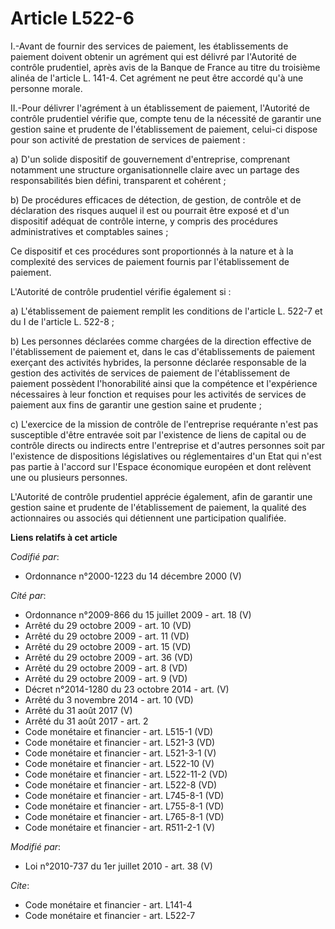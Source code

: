 # Article L522-6

I.-Avant de fournir des services de paiement, les établissements de paiement doivent obtenir un agrément qui est délivré par
l'Autorité de contrôle prudentiel, après avis de la Banque de France au titre du troisième alinéa de l'article L. 141-4. Cet
agrément ne peut être accordé qu'à une personne morale. 

II.-Pour délivrer l'agrément à un établissement de paiement, l'Autorité de contrôle prudentiel vérifie que, compte tenu de la
nécessité de garantir une gestion saine et prudente de l'établissement de paiement, celui-ci dispose pour son activité de
prestation de services de paiement : 

a) D'un solide dispositif de gouvernement d'entreprise, comprenant notamment une structure organisationnelle claire avec un
partage des responsabilités bien défini, transparent et cohérent ; 

b) De procédures efficaces de détection, de gestion, de contrôle et de déclaration des risques auquel il est ou pourrait être
exposé et d'un dispositif adéquat de contrôle interne, y compris des procédures administratives et comptables saines ; 

Ce dispositif et ces procédures sont proportionnés à la nature et à la complexité des services de paiement fournis par
l'établissement de paiement. 

L'Autorité de contrôle prudentiel vérifie également si : 

a) L'établissement de paiement remplit les conditions de l'article L. 522-7 et du I de l'article L. 522-8 ; 

b) Les personnes déclarées comme chargées de la direction effective de l'établissement de paiement et, dans le cas
d'établissements de paiement exerçant des activités hybrides, la personne déclarée responsable de la gestion des activités de
services de paiement de l'établissement de paiement possèdent l'honorabilité ainsi que la compétence et l'expérience
nécessaires à leur fonction et requises pour les activités de services de paiement aux fins de garantir une gestion saine et
prudente ; 

c) L'exercice de la mission de contrôle de l'entreprise requérante n'est pas susceptible d'être entravée soit par l'existence
de liens de capital ou de contrôle directs ou indirects entre l'entreprise et d'autres personnes soit par l'existence de
dispositions législatives ou réglementaires d'un Etat qui n'est pas partie à l'accord sur l'Espace économique européen et
dont relèvent une ou plusieurs personnes. 

L'Autorité de contrôle prudentiel apprécie également, afin de garantir une gestion saine et prudente de l'établissement de
paiement, la qualité des actionnaires ou associés qui détiennent une participation qualifiée.

**Liens relatifs à cet article**

_Codifié par_:

  - Ordonnance n°2000-1223 du 14 décembre 2000 (V)

_Cité par_:

  - Ordonnance n°2009-866 du 15 juillet 2009 - art. 18 (V)
  - Arrêté du 29 octobre 2009 - art. 10 (VD)
  - Arrêté du 29 octobre 2009 - art. 11 (VD)
  - Arrêté du 29 octobre 2009 - art. 15 (VD)
  - Arrêté du 29 octobre 2009 - art. 36 (VD)
  - Arrêté du 29 octobre 2009 - art. 8 (VD)
  - Arrêté du 29 octobre 2009 - art. 9 (VD)
  - Décret n°2014-1280 du 23 octobre 2014 - art. (V)
  - Arrêté du 3 novembre 2014 - art. 10 (VD)
  - Arrêté du 31 août 2017 (V)
  - Arrêté du 31 août 2017 - art. 2
  - Code monétaire et financier - art. L515-1 (VD)
  - Code monétaire et financier - art. L521-3 (VD)
  - Code monétaire et financier - art. L521-3-1 (V)
  - Code monétaire et financier - art. L522-10 (V)
  - Code monétaire et financier - art. L522-11-2 (VD)
  - Code monétaire et financier - art. L522-8 (VD)
  - Code monétaire et financier - art. L745-8-1 (VD)
  - Code monétaire et financier - art. L755-8-1 (VD)
  - Code monétaire et financier - art. L765-8-1 (VD)
  - Code monétaire et financier - art. R511-2-1 (V)

_Modifié par_:

  - Loi n°2010-737 du 1er juillet 2010 - art. 38 (V)

_Cite_:

  - Code monétaire et financier - art. L141-4
  - Code monétaire et financier - art. L522-7
